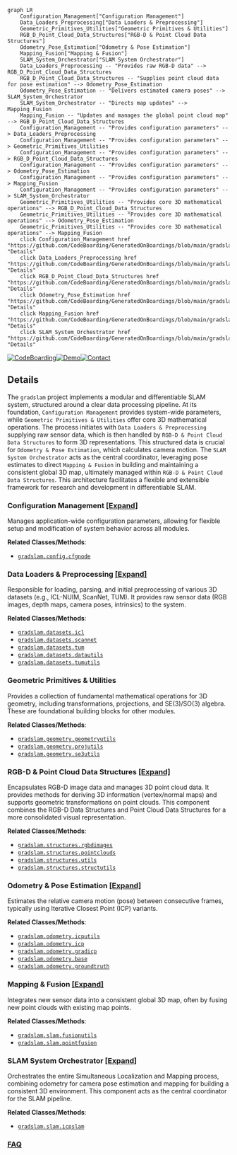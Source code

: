 ```mermaid
graph LR
    Configuration_Management["Configuration Management"]
    Data_Loaders_Preprocessing["Data Loaders & Preprocessing"]
    Geometric_Primitives_Utilities["Geometric Primitives & Utilities"]
    RGB_D_Point_Cloud_Data_Structures["RGB-D & Point Cloud Data Structures"]
    Odometry_Pose_Estimation["Odometry & Pose Estimation"]
    Mapping_Fusion["Mapping & Fusion"]
    SLAM_System_Orchestrator["SLAM System Orchestrator"]
    Data_Loaders_Preprocessing -- "Provides raw RGB-D data" --> RGB_D_Point_Cloud_Data_Structures
    RGB_D_Point_Cloud_Data_Structures -- "Supplies point cloud data for pose estimation" --> Odometry_Pose_Estimation
    Odometry_Pose_Estimation -- "Delivers estimated camera poses" --> SLAM_System_Orchestrator
    SLAM_System_Orchestrator -- "Directs map updates" --> Mapping_Fusion
    Mapping_Fusion -- "Updates and manages the global point cloud map" --> RGB_D_Point_Cloud_Data_Structures
    Configuration_Management -- "Provides configuration parameters" --> Data_Loaders_Preprocessing
    Configuration_Management -- "Provides configuration parameters" --> Geometric_Primitives_Utilities
    Configuration_Management -- "Provides configuration parameters" --> RGB_D_Point_Cloud_Data_Structures
    Configuration_Management -- "Provides configuration parameters" --> Odometry_Pose_Estimation
    Configuration_Management -- "Provides configuration parameters" --> Mapping_Fusion
    Configuration_Management -- "Provides configuration parameters" --> SLAM_System_Orchestrator
    Geometric_Primitives_Utilities -- "Provides core 3D mathematical operations" --> RGB_D_Point_Cloud_Data_Structures
    Geometric_Primitives_Utilities -- "Provides core 3D mathematical operations" --> Odometry_Pose_Estimation
    Geometric_Primitives_Utilities -- "Provides core 3D mathematical operations" --> Mapping_Fusion
    click Configuration_Management href "https://github.com/CodeBoarding/GeneratedOnBoardings/blob/main/gradslam/Configuration_Management.md" "Details"
    click Data_Loaders_Preprocessing href "https://github.com/CodeBoarding/GeneratedOnBoardings/blob/main/gradslam/Data_Loaders_Preprocessing.md" "Details"
    click RGB_D_Point_Cloud_Data_Structures href "https://github.com/CodeBoarding/GeneratedOnBoardings/blob/main/gradslam/RGB_D_Point_Cloud_Data_Structures.md" "Details"
    click Odometry_Pose_Estimation href "https://github.com/CodeBoarding/GeneratedOnBoardings/blob/main/gradslam/Odometry_Pose_Estimation.md" "Details"
    click Mapping_Fusion href "https://github.com/CodeBoarding/GeneratedOnBoardings/blob/main/gradslam/Mapping_Fusion.md" "Details"
    click SLAM_System_Orchestrator href "https://github.com/CodeBoarding/GeneratedOnBoardings/blob/main/gradslam/SLAM_System_Orchestrator.md" "Details"
```

[![CodeBoarding](https://img.shields.io/badge/Generated%20by-CodeBoarding-9cf?style=flat-square)](https://github.com/CodeBoarding/GeneratedOnBoardings)[![Demo](https://img.shields.io/badge/Try%20our-Demo-blue?style=flat-square)](https://www.codeboarding.org/demo)[![Contact](https://img.shields.io/badge/Contact%20us%20-%20contact@codeboarding.org-lightgrey?style=flat-square)](mailto:contact@codeboarding.org)

## Details

The `gradslam` project implements a modular and differentiable SLAM system, structured around a clear data processing pipeline. At its foundation, `Configuration Management` provides system-wide parameters, while `Geometric Primitives & Utilities` offer core 3D mathematical operations. The process initiates with `Data Loaders & Preprocessing` supplying raw sensor data, which is then handled by `RGB-D & Point Cloud Data Structures` to form 3D representations. This structured data is crucial for `Odometry & Pose Estimation`, which calculates camera motion. The `SLAM System Orchestrator` acts as the central coordinator, leveraging pose estimates to direct `Mapping & Fusion` in building and maintaining a consistent global 3D map, ultimately managed within `RGB-D & Point Cloud Data Structures`. This architecture facilitates a flexible and extensible framework for research and development in differentiable SLAM.

### Configuration Management [[Expand]](./Configuration_Management.md)
Manages application-wide configuration parameters, allowing for flexible setup and modification of system behavior across all modules.


**Related Classes/Methods**:

- <a href="https://github.com/gradslam/gradslam/blob/main/gradslam/config/cfgnode.py" target="_blank" rel="noopener noreferrer">`gradslam.config.cfgnode`</a>


### Data Loaders & Preprocessing [[Expand]](./Data_Loaders_Preprocessing.md)
Responsible for loading, parsing, and initial preprocessing of various 3D datasets (e.g., ICL-NUIM, ScanNet, TUM). It provides raw sensor data (RGB images, depth maps, camera poses, intrinsics) to the system.


**Related Classes/Methods**:

- <a href="https://github.com/gradslam/gradslam/blob/main/gradslam/datasets/icl.py" target="_blank" rel="noopener noreferrer">`gradslam.datasets.icl`</a>
- <a href="https://github.com/gradslam/gradslam/blob/main/gradslam/datasets/scannet.py" target="_blank" rel="noopener noreferrer">`gradslam.datasets.scannet`</a>
- <a href="https://github.com/gradslam/gradslam/blob/main/gradslam/datasets/tum.py" target="_blank" rel="noopener noreferrer">`gradslam.datasets.tum`</a>
- <a href="https://github.com/gradslam/gradslam/blob/main/gradslam/datasets/datautils.py" target="_blank" rel="noopener noreferrer">`gradslam.datasets.datautils`</a>
- <a href="https://github.com/gradslam/gradslam/blob/main/gradslam/datasets/tumutils.py" target="_blank" rel="noopener noreferrer">`gradslam.datasets.tumutils`</a>


### Geometric Primitives & Utilities
Provides a collection of fundamental mathematical operations for 3D geometry, including transformations, projections, and SE(3)/SO(3) algebra. These are foundational building blocks for other modules.


**Related Classes/Methods**:

- <a href="https://github.com/gradslam/gradslam/blob/main/gradslam/geometry/geometryutils.py" target="_blank" rel="noopener noreferrer">`gradslam.geometry.geometryutils`</a>
- <a href="https://github.com/gradslam/gradslam/blob/main/gradslam/geometry/projutils.py" target="_blank" rel="noopener noreferrer">`gradslam.geometry.projutils`</a>
- <a href="https://github.com/gradslam/gradslam/blob/main/gradslam/geometry/se3utils.py" target="_blank" rel="noopener noreferrer">`gradslam.geometry.se3utils`</a>


### RGB-D & Point Cloud Data Structures [[Expand]](./RGB_D_Point_Cloud_Data_Structures.md)
Encapsulates RGB-D image data and manages 3D point cloud data. It provides methods for deriving 3D information (vertex/normal maps) and supports geometric transformations on point clouds. This component combines the RGB-D Data Structures and Point Cloud Data Structures for a more consolidated visual representation.


**Related Classes/Methods**:

- <a href="https://github.com/gradslam/gradslam/blob/main/gradslam/structures/rgbdimages.py" target="_blank" rel="noopener noreferrer">`gradslam.structures.rgbdimages`</a>
- <a href="https://github.com/gradslam/gradslam/blob/main/gradslam/structures/pointclouds.py" target="_blank" rel="noopener noreferrer">`gradslam.structures.pointclouds`</a>
- <a href="https://github.com/gradslam/gradslam/blob/main/gradslam/structures/utils.py" target="_blank" rel="noopener noreferrer">`gradslam.structures.utils`</a>
- <a href="https://github.com/gradslam/gradslam/blob/main/gradslam/structures/structutils.py" target="_blank" rel="noopener noreferrer">`gradslam.structures.structutils`</a>


### Odometry & Pose Estimation [[Expand]](./Odometry_Pose_Estimation.md)
Estimates the relative camera motion (pose) between consecutive frames, typically using Iterative Closest Point (ICP) variants.


**Related Classes/Methods**:

- <a href="https://github.com/gradslam/gradslam/blob/main/gradslam/odometry/icputils.py" target="_blank" rel="noopener noreferrer">`gradslam.odometry.icputils`</a>
- <a href="https://github.com/gradslam/gradslam/blob/main/gradslam/odometry/icp.py" target="_blank" rel="noopener noreferrer">`gradslam.odometry.icp`</a>
- <a href="https://github.com/gradslam/gradslam/blob/main/gradslam/odometry/gradicp.py" target="_blank" rel="noopener noreferrer">`gradslam.odometry.gradicp`</a>
- <a href="https://github.com/gradslam/gradslam/blob/main/gradslam/odometry/base.py" target="_blank" rel="noopener noreferrer">`gradslam.odometry.base`</a>
- <a href="https://github.com/gradslam/gradslam/blob/main/gradslam/odometry/groundtruth.py" target="_blank" rel="noopener noreferrer">`gradslam.odometry.groundtruth`</a>


### Mapping & Fusion [[Expand]](./Mapping_Fusion.md)
Integrates new sensor data into a consistent global 3D map, often by fusing new point clouds with existing map points.


**Related Classes/Methods**:

- <a href="https://github.com/gradslam/gradslam/blob/main/gradslam/slam/fusionutils.py" target="_blank" rel="noopener noreferrer">`gradslam.slam.fusionutils`</a>
- <a href="https://github.com/gradslam/gradslam/blob/main/gradslam/slam/pointfusion.py" target="_blank" rel="noopener noreferrer">`gradslam.slam.pointfusion`</a>


### SLAM System Orchestrator [[Expand]](./SLAM_System_Orchestrator.md)
Orchestrates the entire Simultaneous Localization and Mapping process, combining odometry for camera pose estimation and mapping for building a consistent 3D environment. This component acts as the central coordinator for the SLAM pipeline.


**Related Classes/Methods**:

- <a href="https://github.com/gradslam/gradslam/blob/main/gradslam/slam/icpslam.py" target="_blank" rel="noopener noreferrer">`gradslam.slam.icpslam`</a>




### [FAQ](https://github.com/CodeBoarding/GeneratedOnBoardings/tree/main?tab=readme-ov-file#faq)